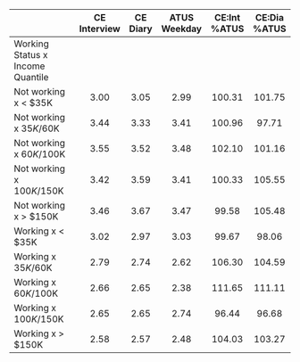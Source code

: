 
|                      | CE<br>Interview |  CE<br>Diary | ATUS<br>Weekday | CE:Int<br>%ATUS | CE:Dia<br>%ATUS |
| -------------------- | :----------: | :----------: | :----------: | :----------: | :----------: |
| Working Status x Income Quantile |              |              |              |              |              |
| Not working x     < $35K |         3.00 |         3.05 |         2.99 |       100.31 |       101.75 |
| Not working x  $35K/$60K |         3.44 |         3.33 |         3.41 |       100.96 |        97.71 |
| Not working x  $60K/$100K |         3.55 |         3.52 |         3.48 |       102.10 |       101.16 |
| Not working x $100K/$150K |         3.42 |         3.59 |         3.41 |       100.33 |       105.55 |
| Not working x     > $150K |         3.46 |         3.67 |         3.47 |        99.58 |       105.48 |
| Working x     < $35K |         3.02 |         2.97 |         3.03 |        99.67 |        98.06 |
| Working x  $35K/$60K |         2.79 |         2.74 |         2.62 |       106.30 |       104.59 |
| Working x  $60K/$100K |         2.66 |         2.65 |         2.38 |       111.65 |       111.11 |
| Working x $100K/$150K |         2.65 |         2.65 |         2.74 |        96.44 |        96.68 |
| Working x     > $150K |         2.58 |         2.57 |         2.48 |       104.03 |       103.27 |

